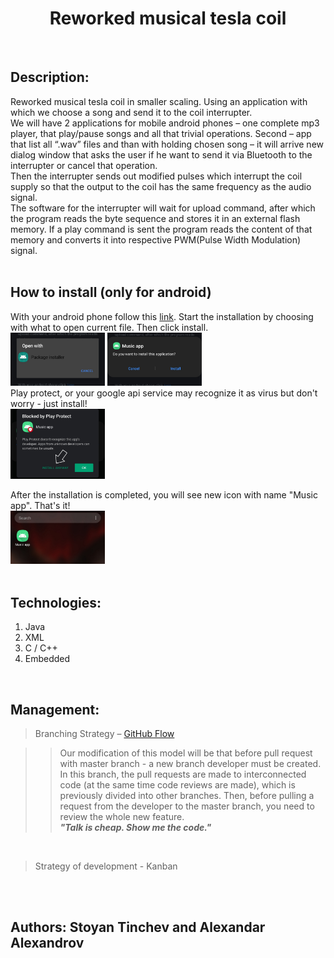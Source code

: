 

<h1 align="center">Reworked musical tesla coil</h1> <br>


<h2>Description:</h2>
Reworked musical tesla coil in smaller scaling. Using an application with which we choose a song and send it to the coil interrupter.<br>
We will have 2 applications for mobile android phones – one complete mp3 player, that play/pause songs and all that trivial operations. Second – app that list all “.wav” files and than with holding chosen song – it will arrive new dialog window that asks the user if he want to send it via Bluetooth to the interrupter or cancel that operation.<br>
Then the interrupter sends out modified pulses which interrupt the coil supply so that the output to the coil has the same frequency as the audio signal.<br>
The software for the interrupter will wait for upload command, after which the program reads the byte sequence and stores it in an external flash memory. If a play command is sent the program reads the content of that memory and converts it into respective PWM(Pulse Width Modulation) signal.
<br><br>


## How to install (only for android)
With your android phone follow this <a href="https://drive.google.com/drive/folders/1HosFVmRzxvioICeHo3vdVdEkMbiyzbBV?usp=sharing">link</a>. Start the installation by choosing with what to open current file. Then click install.<br>
<img src="installation_pictures/choose_package_manager.jpg" width=30%> 
<img src="installation_pictures/click_install.jpg" width=30%> \
Play protect, or your google api service may recognize it as virus but don't worry - just install! <br>
<img src="installation_pictures/play_protect.jpg" width=30%>

After the installation is completed, you will see new icon with name "Music app". That's it! \
<img src="installation_pictures/app_icon.jpg" width=30%>
<br><br>


## Technologies:
1. Java<br>
2. XML<br>
3. C / C++<br>
4. Embedded
<br>
   

## Management:
>Branching Strategy – [GitHub Flow](https://guides.github.com/introduction/flow/)

>>Our modification of this model will be that before pull request with master branch - a new branch developer must be created. In this branch, the pull requests are made to interconnected code (at the same time code reviews are made), which is previously divided into other branches. Then, before pulling a request from the developer to the master branch, you need to review the whole new feature.  
***"Talk is cheap. Show me the code."***

<br>

>Strategy of development - Kanban

<br><br>



## Authors: Stoyan Tinchev and Alexandar Alexandrov


